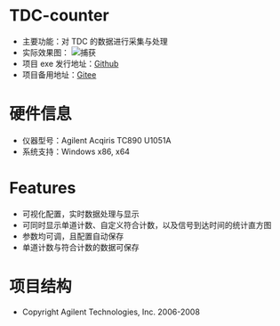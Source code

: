 # TDC-counter
* 主要功能：对 TDC 的数据进行采集与处理
* 实际效果图：
![捕获](https://user-images.githubusercontent.com/44578389/166425249-36da424d-c8e9-4022-8d07-3bf5dcd86e99.PNG)
* 项目 exe 发行地址：[Github](https://github.com/WhiteChimney/TDC-counter/releases)
* 项目备用地址：[Gitee](https://gitee.com/white8chimney/TDC-counter)

# 硬件信息
* 仪器型号：Agilent Acqiris TC890 U1051A
* 系统支持：Windows x86, x64

# Features
* 可视化配置，实时数据处理与显示
* 可同时显示单道计数、自定义符合计数，以及信号到达时间的统计直方图
* 参数均可调，且配置自动保存
* 单道计数与符合计数的数据可保存

# 项目结构




* Copyright Agilent Technologies, Inc. 2006-2008
